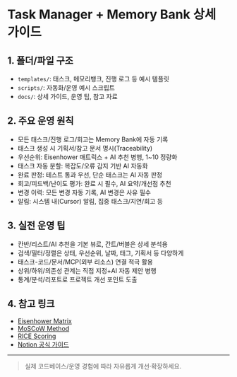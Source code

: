 # Task Manager + Memory Bank 상세 가이드

## 1. 폴더/파일 구조

- `templates/`: 태스크, 메모리뱅크, 진행 로그 등 예시 템플릿
- `scripts/`: 자동화/운영 예시 스크립트
- `docs/`: 상세 가이드, 운영 팁, 참고 자료

## 2. 주요 운영 원칙

- 모든 태스크/진행 로그/회고는 Memory Bank에 자동 기록
- 태스크 생성 시 기획서/참고 문서 명시(Traceability)
- 우선순위: Eisenhower 매트릭스 + AI 추천 병행, 1~10 정량화
- 태스크 자동 분할: 복잡도/오류 감지 기반 AI 자동화
- 완료 판정: 테스트 통과 우선, 단순 태스크는 AI 자동 판정
- 회고/피드백/난이도 평가: 완료 시 필수, AI 요약/개선점 추천
- 변경 이력: 모든 변경 자동 기록, AI 변경은 사유 필수
- 알림: 시스템 내(Cursor) 알림, 집중 태스크/지연/회고 등

## 3. 실전 운영 팁

- 칸반/리스트/AI 추천을 기본 뷰로, 간트/버블은 상세 분석용
- 검색/필터/정렬은 상태, 우선순위, 날짜, 태그, 기획서 등 다양하게
- 태스크-코드/문서/MCP(외부 리소스) 연결 적극 활용
- 상위/하위/의존성 관계는 직접 지정+AI 자동 제안 병행
- 통계/분석/리포트로 프로젝트 개선 포인트 도출

## 4. 참고 링크

- [Eisenhower Matrix](https://en.wikipedia.org/wiki/Time_management#The_Eisenhower_Method)
- [MoSCoW Method](https://en.wikipedia.org/wiki/MoSCoW_method)
- [RICE Scoring](https://www.intercom.com/blog/rice-scoring-model/)
- [Notion 공식 가이드](https://www.notion.so/)

---

> 실제 코드베이스/운영 경험에 따라 자유롭게 개선·확장하세요.
